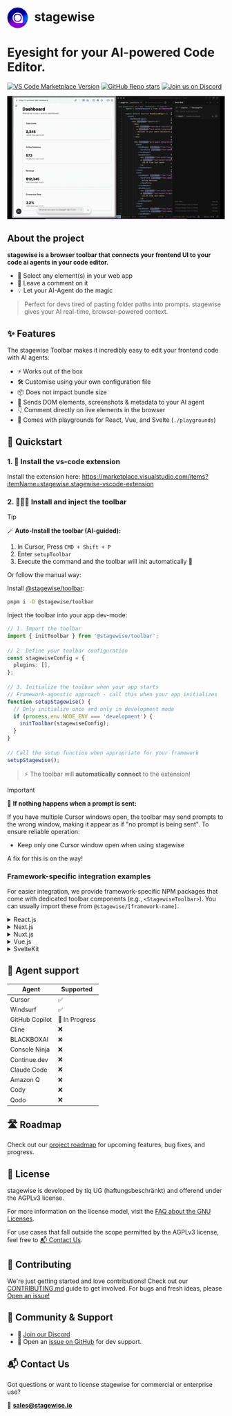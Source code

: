 # <img src="https://github.com/stagewise-io/assets/blob/main/media/logo.png?raw=true" alt="stagewise logo" width="48" height="48" style="border-radius: 50%; vertical-align: middle; margin-right: 8px;" /> stagewise

# Eyesight for your AI-powered Code Editor.

[![VS Code Marketplace Version](https://img.shields.io/visual-studio-marketplace/v/stagewise.stagewise-vscode-extension?label=VS%20Code%20Marketplace)](https://marketplace.visualstudio.com/items?itemName=stagewise.stagewise-vscode-extension) [![GitHub Repo stars](https://img.shields.io/github/stars/stagewise-io/stagewise)](https://github.com/stagewise-io/stagewise) [![Join us on Discord](https://img.shields.io/discord/1229378372141056010?label=Discord&logo=discord&logoColor=white)](https://discord.gg/gkdGsDYaKA) <!-- [![Build Status](https://img.shields.io/github/actions/workflow/status/stagewise-io/stagewise/ci.yml?branch=main)](https://github.com/stagewise-io/stagewise/actions) -->


![stagewise demo](https://github.com/stagewise-io/assets/blob/main/media/demo.gif?raw=true)


## About the project

**stagewise is a browser toolbar that connects your frontend UI to your code ai agents in your code editor.**

* 🧠 Select any element(s) in your web app
* 💬 Leave a comment on it
* 💡 Let your AI-Agent do the magic

> Perfect for devs tired of pasting folder paths into prompts. stagewise gives your AI real-time, browser-powered context.



## ✨ Features

The stagewise Toolbar makes it incredibly easy to edit your frontend code with AI agents:

* ⚡ Works out of the box
* 🛠️ Customise using your own configuration file
* 📦 Does not impact bundle size
* 🧠 Sends DOM elements, screenshots & metadata to your AI agent
* 👇 Comment directly on live elements in the browser
* 🧪 Comes with playgrounds for React, Vue, and Svelte (`./playgrounds`)




## 📖 Quickstart 

### 1. 🧩 **Install the vs-code extension** 

Install the extension here: https://marketplace.visualstudio.com/items?itemName=stagewise.stagewise-vscode-extension

### 2. 👨🏽‍💻 **Install and inject the toolbar**

> [!TIP]
> 🪄 **Auto-Install the toolbar (AI-guided):** 
> 1. In Cursor, Press `CMD + Shift + P`
> 2. Enter `setupToolbar`
> 3. Execute the command and the toolbar will init automatically 🦄

Or follow the manual way:

Install [@stagewise/toolbar](https://www.npmjs.com/package/@stagewise/toolbar):
```bash
pnpm i -D @stagewise/toolbar
```

Inject the toolbar into your app dev-mode:

```ts
// 1. Import the toolbar
import { initToolbar } from '@stagewise/toolbar';

// 2. Define your toolbar configuration
const stagewiseConfig = {
  plugins: [],
};

// 3. Initialize the toolbar when your app starts
// Framework-agnostic approach - call this when your app initializes
function setupStagewise() {
  // Only initialize once and only in development mode
  if (process.env.NODE_ENV === 'development') {
    initToolbar(stagewiseConfig);
  }
}

// Call the setup function when appropriate for your framework
setupStagewise();
```
> ⚡️ The toolbar will **automatically connect** to the extension!

> [!IMPORTANT]
> 🚫 **If nothing happens when a prompt is sent:**
> 
> If you have multiple Cursor windows open, the toolbar may send prompts to the wrong window, making it appear as if "no prompt is being sent". To ensure reliable operation:
> - Keep only one Cursor window open when using stagewise
>
> A fix for this is on the way!

### Framework-specific integration examples

For easier integration, we provide framework-specific NPM packages that come with dedicated toolbar components (e.g., `<StagewiseToolbar>`). You can usually import these from `@stagewise/[framework-name]`.

<details>
<summary>React.js</summary>

We provide the `@stagewise/toolbar-react` package for React projects. Initialize the toolbar in your main entry file (e.g., `src/main.tsx`) by creating a separate React root for it. This ensures it doesn't interfere with your main application tree.

```tsx
// src/main.tsx
import { StrictMode } from 'react';
import { createRoot } from 'react-dom/client';
import App from './App.tsx';
import { StagewiseToolbar } from '@stagewise/toolbar-react';
import './index.css';

// Render the main app
createRoot(document.getElementById('root')!).render(
  <StrictMode>
    <App />
  </StrictMode>,
);

// Initialize toolbar separately
const toolbarConfig = {
  plugins: [], // Add your custom plugins here
};

document.addEventListener('DOMContentLoaded', () => {
  const toolbarRoot = document.createElement('div');
  toolbarRoot.id = 'stagewise-toolbar-root'; // Ensure a unique ID
  document.body.appendChild(toolbarRoot);

  createRoot(toolbarRoot).render(
    <StrictMode>
      <StagewiseToolbar config={toolbarConfig} />
    </StrictMode>
  );
});
```
</details>

<details>
<summary>Next.js</summary>

Use the `@stagewise/toolbar-next` package for Next.js applications. Include the `<StagewiseToolbar>` component in your root layout file (`src/app/layout.tsx`).

```tsx
// src/app/layout.tsx
import { StagewiseToolbar } from '@stagewise/toolbar-next';

export default function RootLayout({
  children,
}: Readonly<{
  children: React.ReactNode;
}>) {
  return (
    <html lang="en">
      <body>
        <StagewiseToolbar
          config={{
            plugins: [], // Add your custom plugins here
          }}
        />
        {children}
      </body>
    </html>
  );
}
```

</details>

<details>
<summary>Nuxt.js</summary>

For Nuxt.js projects, you can use the `@stagewise/toolbar-vue` package. Place the `<StagewiseToolbar>` component in your `app.vue` or a relevant layout file.

```vue
// app.vue
<script setup lang="ts">
import { StagewiseToolbar, type ToolbarConfig } from '@stagewise/toolbar-vue';

const config: ToolbarConfig = {
  plugins: [], // Add your custom plugins here
};
</script>

<template>
  <div>
    <NuxtRouteAnnouncer />
    <ClientOnly>
      <StagewiseToolbar :config="config" />
    </ClientOnly>
    <NuxtWelcome />
  </div>
</template>
```

</details>

<details>
<summary>Vue.js</summary>

Use the `@stagewise/toolbar-vue` package for Vue.js projects. Add the `<StagewiseToolbar>` component to your main App component (e.g., `App.vue`).

```vue
// src/App.vue
<script setup lang="ts">
import { StagewiseToolbar, type ToolbarConfig } from '@stagewise/toolbar-vue';

const config: ToolbarConfig = {
  plugins: [], // Add your custom plugins here
};
</script>

<template>
  <StagewiseToolbar :config="config" />
  <div>
    <!-- Your app content -->
  </div>
</template>
```

</details>

<details>
<summary>SvelteKit</summary>

For SvelteKit, you can integrate the toolbar using `@stagewise/toolbar` and Svelte's lifecycle functions, or look for a dedicated `@stagewise/toolbar-svelte` package if available. Create a component that conditionally renders/initializes the toolbar on the client side (e.g., `src/lib/components/StagewiseToolbarLoader.svelte` or directly in `src/routes/+layout.svelte`).

**Using `onMount` in `+layout.svelte` (with `@stagewise/toolbar`):**
```svelte
<!-- src/routes/+layout.svelte -->
<script lang="ts">
  import { onMount } from 'svelte';
  import { browser } from '$app/environment';
  import { initToolbar, type ToolbarConfig } from '@stagewise/toolbar'; // Adjust path if needed

  onMount(() => {
    if (browser) {
      const stagewiseConfig: ToolbarConfig = {
        plugins: [
          // Add your Svelte-specific plugins or configurations here
        ],
      };
      initToolbar(stagewiseConfig);
    }
  });
</script>

<slot />
```

**Using a loader component (example from repository):**
The example repository uses a `ToolbarLoader.svelte` which wraps `ToolbarWrapper.svelte`. `ToolbarWrapper.svelte` would then call `initToolbar` from `@stagewise/toolbar`.

```svelte
<!-- examples/svelte-kit-example/src/lib/components/stagewise/ToolbarLoader.svelte -->
<script lang="ts">
import type { ToolbarConfig } from '@stagewise/toolbar';
// ToolbarWrapper.svelte is a custom component that would call initToolbar
import ToolbarWrapper from './ToolbarWrapper.svelte'; 
import { browser } from '$app/environment';

const stagewiseConfig: ToolbarConfig = {
  plugins: [
    // ... your svelte plugin config
  ],
};
</script>

{#if browser}
  <ToolbarWrapper config={stagewiseConfig} />
{/if}
```
You would then use `StagewiseToolbarLoader` in your `src/routes/+layout.svelte`.

</details>


## 🤖 Agent support 

| **Agent**      | **Supported**  |
| -------------- | -------------- |
| Cursor         | ✅              |
| Windsurf       | ✅              |
| GitHub Copilot | 🚧 In Progress |
| Cline          | ❌              |
| BLACKBOXAI     | ❌              |
| Console Ninja  | ❌              |
| Continue.dev   | ❌              |
| Claude Code    | ❌              |
| Amazon Q       | ❌              |
| Cody           | ❌              |
| Qodo           | ❌              |


## 🛣️ Roadmap

Check out our [project roadmap](./.github/ROADMAP.md) for upcoming features, bug fixes, and progress.

## 📜 License

stagewise is developed by tiq UG (haftungsbeschränkt) and offerend under the AGPLv3 license.

For more information on the license model, visit the [FAQ about the GNU Licenses](https://www.gnu.org/licenses/gpl-faq.html).

For use cases that fall outside the scope permitted by the AGPLv3 license, feel free to [📬 Contact Us](#contact-us-section).

## 🤝 Contributing

We're just getting started and love contributions! Check out our [CONTRIBUTING.md](https://github.com/stagewise-io/stagewise/blob/main/CONTRIBUTING.md) guide to get involved. For bugs and fresh ideas, please [Open an issue!](https://github.com/stagewise-io/stagewise/issues) 

## 💬 Community & Support 

* 👾 [Join our Discord](https://discord.gg/gkdGsDYaKA)
* 📖 Open an [issue on GitHub](https://github.com/stagewise-io/stagewise/issues) for dev support.


## 📬 Contact Us

Got questions or want to license stagewise for commercial or enterprise use?

📧 **[sales@stagewise.io](mailto:sales@stagewise.io)**


